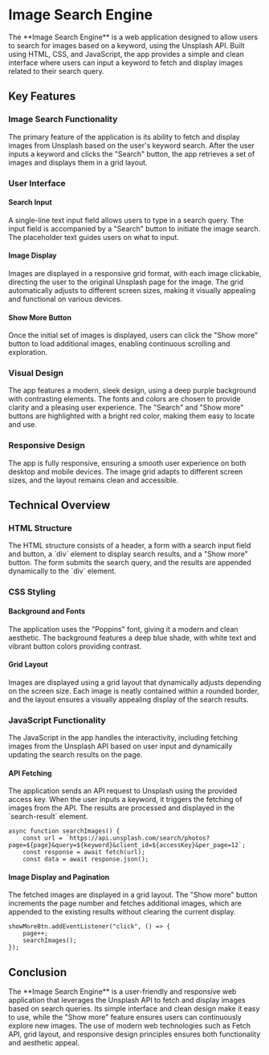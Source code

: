 # Image Search Engine

<p>The **Image Search Engine** is a web application designed to allow users to search for images based on a keyword, using the Unsplash API. Built using HTML, CSS, and JavaScript, the app provides a simple and clean interface where users can input a keyword to fetch and display images related to their search query.</p>
<h2>Key Features</h2>
<h3>Image Search Functionality</h3>
<p>The primary feature of the application is its ability to fetch and display images from Unsplash based on the user's keyword search. After the user inputs a keyword and clicks the "Search" button, the app retrieves a set of images and displays them in a grid layout.</p>
<h3>User Interface</h3>
<h4>Search Input</h4>
<p>A single-line text input field allows users to type in a search query. The input field is accompanied by a "Search" button to initiate the image search. The placeholder text guides users on what to input.</p>
<h4>Image Display</h4>
<p>Images are displayed in a responsive grid format, with each image clickable, directing the user to the original Unsplash page for the image. The grid automatically adjusts to different screen sizes, making it visually appealing and functional on various devices.</p>
<h4>Show More Button</h4>
<p>Once the initial set of images is displayed, users can click the "Show more" button to load additional images, enabling continuous scrolling and exploration.</p>
<h3>Visual Design</h3>
<p>The app features a modern, sleek design, using a deep purple background with contrasting elements. The fonts and colors are chosen to provide clarity and a pleasing user experience. The "Search" and "Show more" buttons are highlighted with a bright red color, making them easy to locate and use.</p>
<h3>Responsive Design</h3>
<p>The app is fully responsive, ensuring a smooth user experience on both desktop and mobile devices. The image grid adapts to different screen sizes, and the layout remains clean and accessible.</p>
<h2>Technical Overview</h2>
<h3>HTML Structure</h3>
<p>The HTML structure consists of a header, a form with a search input field and button, a `div` element to display search results, and a "Show more" button. The form submits the search query, and the results are appended dynamically to the `div` element.</p> 
<h3>CSS Styling</h3>
<h4>Background and Fonts</h4>
<p>The application uses the "Poppins" font, giving it a modern and clean aesthetic. The background features a deep blue shade, with white text and vibrant button colors providing contrast.</p>
<h4>Grid Layout</h4>
<p>Images are displayed using a grid layout that dynamically adjusts depending on the screen size. Each image is neatly contained within a rounded border, and the layout ensures a visually appealing display of the search results.</p>
<h3>JavaScript Functionality</h3>
<p>The JavaScript in the app handles the interactivity, including fetching images from the Unsplash API based on user input and dynamically updating the search results on the page.</p>
<h4>API Fetching</h4> 
<p>The application sends an API request to Unsplash using the provided access key. When the user inputs a keyword, it triggers the fetching of images from the API. The results are processed and displayed in the `search-result` element.</p>

    async function searchImages() {
        const url = `https://api.unsplash.com/search/photos?page=${page}&query=${keyword}&client_id=${accessKey}&per_page=12`;
        const response = await fetch(url);
        const data = await response.json();
    
<h4>Image Display and Pagination</h4>
<p>The fetched images are displayed in a grid layout. The "Show more" button increments the page number and fetches additional images, which are appended to the existing results without clearing the current display.</p>

    showMoreBtn.addEventListener("click", () => {
        page++;
        searchImages();
    });

<h2>Conclusion</h2>
<p>The **Image Search Engine** is a user-friendly and responsive web application that leverages the Unsplash API to fetch and display images based on search queries. Its simple interface and clean design make it easy to use, while the "Show more" feature ensures users can continuously explore new images. The use of modern web technologies such as Fetch API, grid layout, and responsive design principles ensures both functionality and aesthetic appeal.</p>
